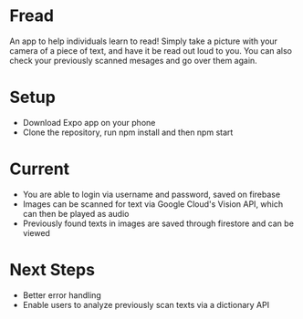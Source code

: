 # Fread

An app to help individuals learn to read! Simply take a picture with your camera of a piece of text, and have it be read out loud to you. You can also check your previously scanned mesages and go over them again.

# Setup

- Download Expo app on your phone
- Clone the repository, run npm install and then npm start

# Current 
- You are able to login via username and password, saved on firebase
- Images can be scanned for text via Google Cloud's Vision API, which can then be played as audio
- Previously found texts in images are saved through firestore and can be viewed

# Next Steps

- Better error handling
- Enable users to analyze previously scan texts via a dictionary API
